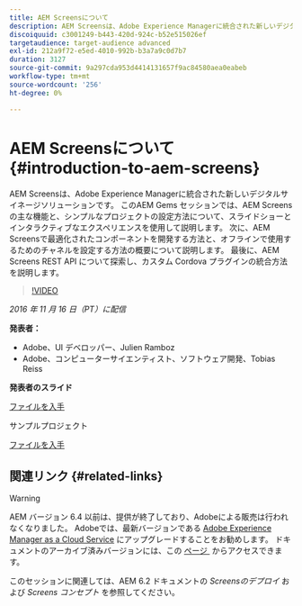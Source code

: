 ```yaml
---
title: AEM Screensについて
description: AEM Screensは、Adobe Experience Managerに統合された新しいデジタルサイネージソリューションです。 このAEM Gems セッションでは、AEM Screensの主な機能と、シンプルなプロジェクトの設定方法について、スライドショーとインタラクティブなエクスペリエンスを使用して説明します。 次に、AEM Screensで最適化されたコンポーネントを開発する方法と、オフラインで使用するためのチャネルを設定する方法の概要について説明します。 最後に、AEM Screens REST API について探索し、カスタム Cordova プラグインの統合方法を説明します。
discoiquuid: c3001249-b443-420d-924c-b52e515026ef
targetaudience: target-audience advanced
exl-id: 212a9f72-e5ed-4010-992b-b3a7a9c0d7b7
duration: 3127
source-git-commit: 9a297cda953d4414131657f9ac84580aea0eabeb
workflow-type: tm+mt
source-wordcount: '256'
ht-degree: 0%

---
```


# AEM Screensについて{#introduction-to-aem-screens}

AEM Screensは、Adobe Experience Managerに統合された新しいデジタルサイネージソリューションです。 このAEM Gems セッションでは、AEM Screensの主な機能と、シンプルなプロジェクトの設定方法について、スライドショーとインタラクティブなエクスペリエンスを使用して説明します。 次に、AEM Screensで最適化されたコンポーネントを開発する方法と、オフラインで使用するためのチャネルを設定する方法の概要について説明します。 最後に、AEM Screens REST API について探索し、カスタム Cordova プラグインの統合方法を説明します。

>[!VIDEO](https://video.tv.adobe.com/v/19301/?quality=9)

*2016 年 11 月 16 日（PT）に配信*

**発表者：**

* Adobe、UI デベロッパー、Julien Ramboz
* Adobe、コンピューターサイエンティスト、ソフトウェア開発、Tobias Reiss

**発表者のスライド**

[ファイルを入手](assets/2016-11-16-aem-screens.pdf)

サンプルプロジェクト

[ファイルを入手](assets/aemscreensgems.zip)

## 関連リンク {#related-links}


>[!WARNING]
>
>AEM バージョン 6.4 以前は、提供が終了しており、Adobeによる販売は行われなくなりました。  Adobeでは、最新バージョンである [Adobe Experience Manager as a Cloud Service](https://experienceleague.adobe.com/docs/experience-manager-cloud-service.html?lang=ja) にアップグレードすることをお勧めします。  ドキュメントのアーカイブ済みバージョンには、この [&#x200B; ページ &#x200B;](https://experienceleague.adobe.com/docs/experience-manager-release-information/aem-release-updates/previous-updates/aem-previous-versions.html?lang=ja) からアクセスできます。
>
>このセッションに関連しては、AEM 6.2 ドキュメントの *Screensのデプロイ* および *Screens コンセプト* を参照してください。
